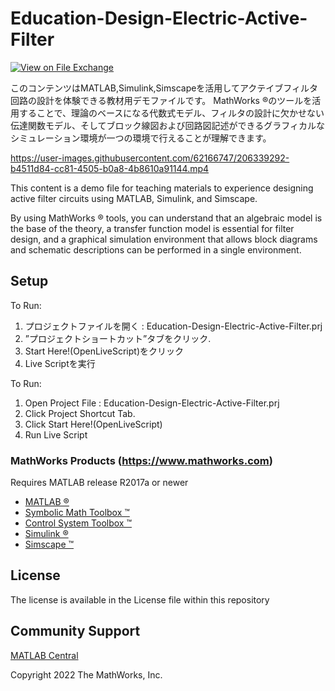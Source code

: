 # Education-Design-Electric-Active-Filter 
<!-- This is the "Title of the contribution" that was approved during the Community Contribution Review Process --> 

[![View <File Exchange Title> on File Exchange](https://www.mathworks.com/matlabcentral/images/matlab-file-exchange.svg)](https://www.mathworks.com/matlabcentral/fileexchange/####-file-exchange-title)  
<!-- Add this icon to the README if this repo also appears on File Exchange via the "Connect to GitHub" feature --> 
このコンテンツはMATLAB,Simulink,Simscapeを活用してアクテイブフィルタ回路の設計を体験できる教材用デモファイルです。
MathWorks &reg;のツールを活用することで、理論のベースになる代数式モデル、フィルタの設計に欠かせない伝達関数モデル、そしてブロック線図および回路図記述ができるグラフィカルなシミュレーション環境が一つの環境で行えることが理解できます。

https://user-images.githubusercontent.com/62166747/206339292-b4511d84-cc81-4505-b0a8-4b8610a91144.mp4


This content is a demo file for teaching materials to experience designing active filter circuits using MATLAB, Simulink, and Simscape.

By using MathWorks &reg; tools, you can understand that an algebraic model is the base of the theory, a transfer function model is essential for filter design, and a graphical simulation environment that allows block diagrams and schematic descriptions can be performed in a single environment.

## Setup 

To Run:
1. プロジェクトファイルを開く : Education-Design-Electric-Active-Filter.prj
2. ”プロジェクトショートカット”タブをクリック.
3. Start Here!(OpenLiveScript)をクリック
4. Live Scriptを実行

To Run:
1. Open Project File : Education-Design-Electric-Active-Filter.prj
2. Click Project Shortcut Tab.
3. Click Start Here!(OpenLiveScript)
4. Run Live Script


### MathWorks Products (https://www.mathworks.com)

Requires MATLAB release R2017a or newer
- [MATLAB &reg;](https://jp.mathworks.com/products/matlab.html)
- [Symbolic Math Toolbox &trade;](https://jp.mathworks.com/products/symbolic.html?s_tid=srchtitle_Symbolic%20Math_1)
- [Control System Toolbox &trade;](https://jp.mathworks.com/products/control.html?s_tid=srchtitle_control%2520system%2520toolbox_2)
- [Simulink &reg;](https://jp.mathworks.com/products/simulink.html?s_tid=srchtitle_Simulink_2)
- [Simscape &trade;](https://jp.mathworks.com/products/simscape.html?s_tid=srchtitle_Simscape_2)


## License
<!--- Make sure you have a License.txt within your Repo --->
The license is available in the License file within this repository

## Community Support
[MATLAB Central](https://www.mathworks.com/matlabcentral)

Copyright 2022 The MathWorks, Inc.

<!--- Do not forget to the add the SECURITY.md to this repo --->
<!--- Add Topics #Topics to your Repo such as #MATLAB  --->

<!--- This is my comment --->

<!-- Include any Trademarks if this is the first time mentioning trademarked products (For Example:  MATLAB&reg; Simulink&reg; Trademark&trade; Simulink Test&#8482;) --> 

